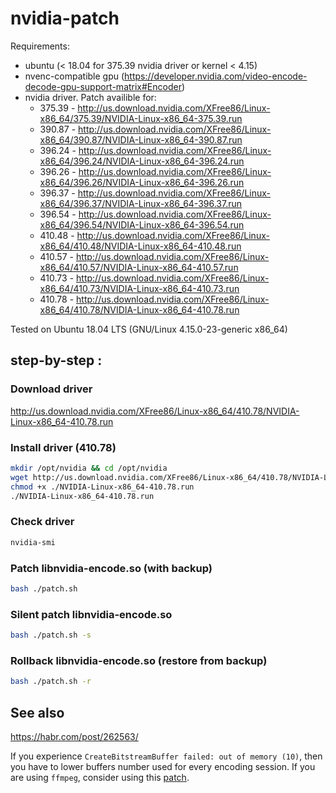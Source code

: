 # nvidia-patch


Requirements:
- ubuntu (< 18.04 for 375.39 nvidia driver or kernel < 4.15)
- nvenc-compatible gpu (https://developer.nvidia.com/video-encode-decode-gpu-support-matrix#Encoder)
- nvidia driver. Patch availible for: 
  - 375.39 - http://us.download.nvidia.com/XFree86/Linux-x86_64/375.39/NVIDIA-Linux-x86_64-375.39.run
  - 390.87 - http://us.download.nvidia.com/XFree86/Linux-x86_64/390.87/NVIDIA-Linux-x86_64-390.87.run
  - 396.24 - http://us.download.nvidia.com/XFree86/Linux-x86_64/396.24/NVIDIA-Linux-x86_64-396.24.run
  - 396.26 - http://us.download.nvidia.com/XFree86/Linux-x86_64/396.26/NVIDIA-Linux-x86_64-396.26.run
  - 396.37 - http://us.download.nvidia.com/XFree86/Linux-x86_64/396.37/NVIDIA-Linux-x86_64-396.37.run
  - 396.54 - http://us.download.nvidia.com/XFree86/Linux-x86_64/396.54/NVIDIA-Linux-x86_64-396.54.run
  - 410.48 - http://us.download.nvidia.com/XFree86/Linux-x86_64/410.48/NVIDIA-Linux-x86_64-410.48.run
  - 410.57 - http://us.download.nvidia.com/XFree86/Linux-x86_64/410.57/NVIDIA-Linux-x86_64-410.57.run
  - 410.73 - http://us.download.nvidia.com/XFree86/Linux-x86_64/410.73/NVIDIA-Linux-x86_64-410.73.run
  - 410.78 - http://us.download.nvidia.com/XFree86/Linux-x86_64/410.78/NVIDIA-Linux-x86_64-410.78.run


Tested on Ubuntu 18.04 LTS (GNU/Linux 4.15.0-23-generic x86_64)

## step-by-step :

### Download driver
http://us.download.nvidia.com/XFree86/Linux-x86_64/410.78/NVIDIA-Linux-x86_64-410.78.run

### Install driver (410.78)
```bash
mkdir /opt/nvidia && cd /opt/nvidia
wget http://us.download.nvidia.com/XFree86/Linux-x86_64/410.78/NVIDIA-Linux-x86_64-410.78.run
chmod +x ./NVIDIA-Linux-x86_64-410.78.run
./NVIDIA-Linux-x86_64-410.78.run
```

### Check driver
```bash
nvidia-smi
```

### Patch libnvidia-encode.so (with backup)
```bash
bash ./patch.sh
```

### Silent patch libnvidia-encode.so
```bash
bash ./patch.sh -s
```

### Rollback libnvidia-encode.so (restore from backup)
```bash
bash ./patch.sh -r
```

## See also

https://habr.com/post/262563/

If you experience `CreateBitstreamBuffer failed: out of memory (10)`, then you have to lower buffers number used for every encoding session. If you are using `ffmpeg`, consider using this [patch](https://gist.github.com/Snawoot/70ae403716c698cb86ab015626d72bd4).


